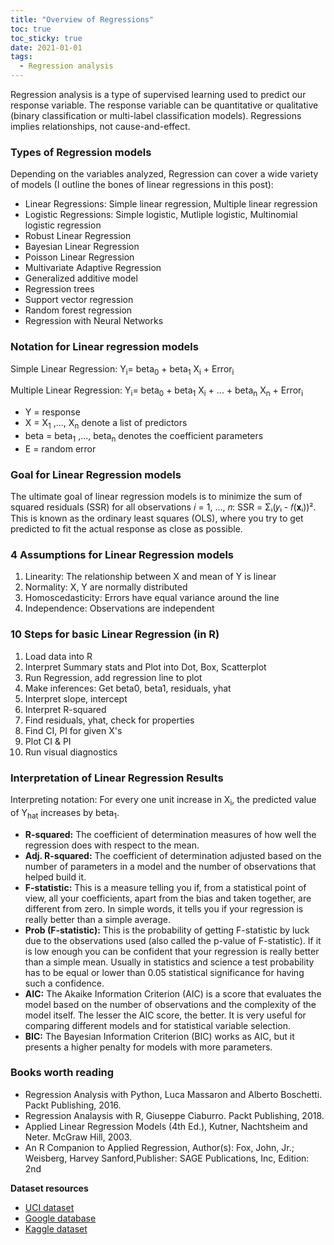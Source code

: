 ```yaml
---
title: "Overview of Regressions"
toc: true
toc_sticky: true
date: 2021-01-01
tags:
  - Regression analysis
---
```


Regression analysis is a type of supervised learning used to predict our response variable. The response variable can be quantitative or qualitative (binary classification or multi-label classification models). Regressions implies relationships, not cause-and-effect. 

### Types of Regression models
Depending on the variables analyzed, Regression can cover a wide variety of models (I outline the bones of linear regressions in this post):
- Linear Regressions: Simple linear regression, Multiple linear regression
- Logistic Regressions: Simple logistic, Mutliple logistic, Multinomial logistic regression
- Robust Linear Regression
- Bayesian Linear Regression
- Poisson Linear Regression
- Multivariate Adaptive Regression
- Generalized additive model
- Regression trees
- Support vector regression
- Random forest regression
- Regression with Neural Networks

### Notation for Linear regression models

Simple Linear Regression: Y<sub>i</sub>= beta<sub>0</sub> + beta<sub>1</sub> X<sub>i</sub> + Error<sub>i</sub>

Multiple Linear Regression: Y<sub>i</sub>= beta<sub>0</sub> + beta<sub>1</sub> X<sub>i</sub> + ... + beta<sub>n</sub> X<sub>n</sub> + Error<sub>i</sub>

- Y = response
- X = X<sub>1</sub> ,..., X<sub>n</sub> denote a list of predictors
- beta = beta<sub>1</sub> ,..., beta<sub>n</sub> denotes the coefficient parameters
- E = random error

### Goal for Linear Regression models

The ultimate goal of linear regression models is to minimize the sum of squared residuals (SSR) for all observations 𝑖 = 1, …, 𝑛: SSR = Σᵢ(𝑦ᵢ - 𝑓(𝐱ᵢ))². This is known as the ordinary least squares (OLS), where you try to get predicted to fit the actual response as close as possible.

### 4 Assumptions for Linear Regression models
1. Linearity: The relationship between X and mean of Y is linear
2. Normality: X, Y are normally distributed
3. Homoscedasticity: Errors have equal variance around the line
4. Independence: Observations are independent

### 10 Steps for basic Linear Regression (in R)
1.  Load data into R
2.  Interpret Summary stats and Plot into Dot, Box, Scatterplot
3.  Run Regression, add regression line to plot
4.  Make inferences: Get beta0, beta1, residuals, yhat
5.  Interpret slope, intercept
6.  Interpret R-squared
7.  Find residuals, yhat, check for properties
8.  Find CI, PI for given X's
9.  Plot CI & PI
10.  Run visual diagnostics

### Interpretation of Linear Regression Results

Interpreting notation: For every one unit increase in X<sub>i</sub>, the predicted value of Y<sub>hat</sub> increases by beta<sub>1</sub>.

- **R-squared:** The coefficient of determination measures of how well the regression does with respect to the mean.
- **Adj. R-squared:** The coefficient of determination adjusted based on the number of parameters in a model and the number of observations that helped build it.
- **F-statistic:** This is a measure telling you if, from a statistical point of view, all your coefficients, apart from the bias and taken together, are different from zero. In simple words, it tells you if your regression is really better than a simple average.
- **Prob (F-statistic):** This is the probability of getting F-statistic by luck due to the observations used (also called the p-value of F-statistic). If it is low enough you can be confident that your regression is really better than a simple mean. Usually in statistics and science a test probability has to be equal or lower than 0.05 statistical significance for having such a confidence.
- **AIC:** The Akaike Information Criterion (AIC) is a score that evaluates the model based on the number of observations and the complexity of the model itself. The lesser the AIC score, the better. It is very useful for comparing different models and for statistical variable selection.
- **BIC:** The Bayesian Information Criterion (BIC) works as AIC, but it presents a higher penalty for models with more parameters.

### Books worth reading
- Regression Analysis with Python, Luca Massaron and Alberto Boschetti. Packt Publishing, 2016.
- Regression Analaysis with R, Giuseppe Ciaburro. Packt Publishing, 2018.
- Applied Linear Regression Models (4th Ed.), Kutner, Nachtsheim and Neter. McGraw Hill, 2003.
- An R Companion to Applied Regression, Author(s): Fox, John, Jr.; Weisberg, Harvey Sanford,Publisher: SAGE Publications, Inc, Edition: 2nd

**Dataset resources**
- [UCI dataset](https://archive.ics.uci.edu/ml/datasets.php)
- [Google database](https://datasetsearch.research.google.com/)
- [Kaggle dataset](https://www.kaggle.com/datasets)
